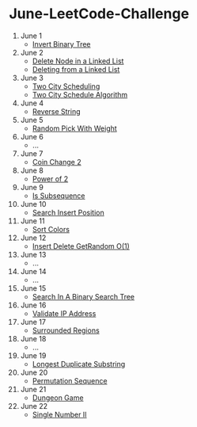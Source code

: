 # June-LeetCode-Challenge

1. June 1 
	- [Invert Binary Tree](https://afteracademy.com/blog/invert-a-binary-tree)
2. June 2 
	- [Delete Node in a Linked List](https://www.geeksforgeeks.org/delete-a-given-node-in-linked-list-under-given-constraints/)
	- [Deleting from a Linked List](https://www.cs.bu.edu/teaching/c/linked-list/delete/)
3. June 3 
	- [Two City Scheduling](https://www.tutorialspoint.com/two-city-scheduling-in-cplusplus)
	- [Two City Schedule Algorithm](https://massivealgorithms.blogspot.com/2019/06/leetcode-1029-two-city-scheduling.html)
4. June 4 
	- [Reverse String](https://www.educative.io/edpresso/how-to-reverse-a-string-in-cpp)
5. June 5
	- [Random Pick With Weight](https://www.geeksforgeeks.org/upper_bound-in-cpp/)
6. June 6
	- ...
7. June 7
	- [Coin Change 2](https://www.geeksforgeeks.org/coin-change-dp-7/)
8. June 8
	- [Power of 2](https://www.programiz.com/cpp-programming/examples/power-number)
9. June 9
	- [Is Subsequence](https://www.geeksforgeeks.org/given-two-strings-find-first-string-subsequence-second/)
10. June 10
	- [Search Insert Position](https://www.programcreek.com/2013/01/leetcode-search-insert-position/)
11. June 11
	- [Sort Colors](https://www.geeksforgeeks.org/sort-an-array-of-0s-1s-and-2s/)
12. June 12
	- [Insert Delete GetRandom O(1)](https://www.geeksforgeeks.org/design-a-data-structure-that-supports-insert-delete-search-and-getrandom-in-constant-time/)
13. June 13
	- ...
14. June 14
	- ...
15. June 15
	- [Search In A Binary Search Tree](https://www.geeksforgeeks.org/binary-search-tree-set-1-search-and-insertion/)
16. June 16
	- [Validate IP Address](https://www.geeksforgeeks.org/program-to-validate-an-ip-address/)
17. June 17
	- [Surrounded Regions](https://www.geeksforgeeks.org/given-matrix-o-x-replace-o-x-surrounded-x/)
18. June 18
	- ...
19. June 19
	- [Longest Duplicate Substring](https://www.geeksforgeeks.org/longest-repeating-and-non-overlapping-substring/)
20. June 20
	- [Permutation Sequence](https://www.tutorialspoint.com/permutation-sequence-in-cplusplus)
21. June 21
	- [Dungeon Game](https://www.youtube.com/watch?v=LbC0ejgACkE)
22. June 22
	- [Single Number II](https://www.geeksforgeeks.org/find-the-element-that-appears-once/)
